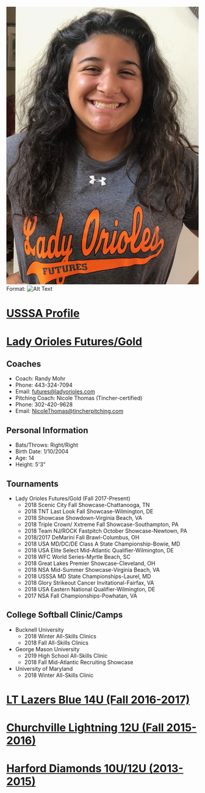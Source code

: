 ![GitHub Logo](/images/alex-andersonladyos.jpg)
Format: ![Alt Text](url)
# [USSSA Profile](https://usssa.com/fastpitch/PlayerLocker/?playerID=4821778)
# [Lady Orioles Futures/Gold](http://www.ladyorioles.com/?cpt_people=alexandra-anderson)

## Coaches
* Coach: Randy Mohr
* Phone: 443-324-7094
* Email: futures@ladyorioles.com
* Pitching Coach: Nicole Thomas (Tincher-certified)
* Phone: 302-420-9628
* Email: NicoleThomas@tincherpitching.com

## Personal Information
* Bats/Throws: Right/Right
* Birth Date: 1/10/2004
* Age: 14
* Height: 5'3"

## Tournaments
* Lady Orioles Futures/Gold (Fall 2017-Present)
  * 2018 Scenic City Fall Showcase-Chattanooga, TN
  * 2018 TNT Last Look Fall Showcase-Wilmington, DE
  * 2018 Showcase Showdown-Virginia Beach, VA
  * 2018 Triple Crown/ Xxtreme Fall Showcase-Southampton, PA
  * 2018 Team NJ/ROCK Fastpitch October Showcase-Newtown, PA
  * 2018/2017 DeMarini Fall Brawl-Columbus, OH
  * 2018 USA MD/DC/DE Class A State Championship-Bowie, MD
  * 2018 USA Elite Select Mid-Atlantic Qualifier-Wilmington, DE
  * 2018 WFC World Series-Myrtle Beach, SC
  * 2018 Great Lakes Premier Showcase-Cleveland, OH
  * 2018 NSA Mid-Summer Showcase-Virginia Beach, VA
  * 2018 USSSA MD State Championships-Laurel, MD
  * 2018 Glory Strikeout Cancer Invitational-Fairfax, VA
  * 2018 USA Eastern National Qualifier-Wilmington, DE
  * 2017 NSA Fall Championships-Powhatan, VA

## College Softball Clinic/Camps
* Bucknell University
  * 2018 Winter All-Skills Clinics
  * 2018 Fall All-Skills Clinics
* George Mason University
  * 2019 High School All-Skills Clinic
  * 2018 Fall Mid-Atlantic Recruiting Showcase
* University of Maryland
  * 2018 Winter All-Skills Clinic

# [LT Lazers Blue 14U (Fall 2016-2017)](http://www.ltlazers.com/14UBLUE.html)
# [Churchville Lightning 12U (Fall 2015-2016)](http://www.churchvillelightning.org/index.php)
# [Harford Diamonds 10U/12U (2013-2015)](https://www.harforddiamondssoftball.com/)
